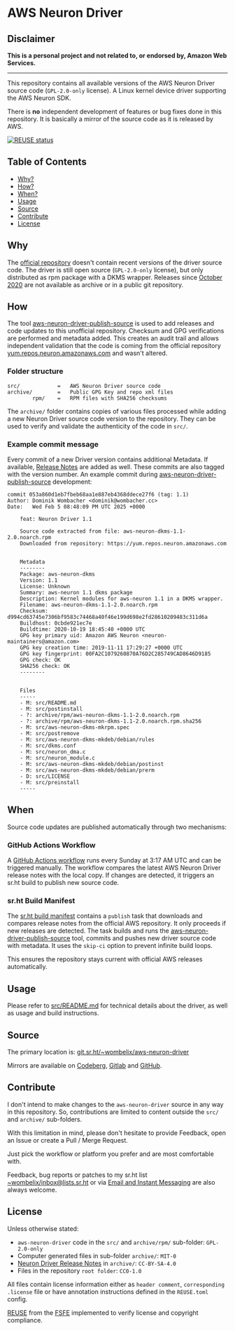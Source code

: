 <!--
SPDX-FileCopyrightText: 2025 Dominik Wombacher <dominik@wombacher.cc>

SPDX-License-Identifier: CC0-1.0
-->

# AWS Neuron Driver

## Disclaimer

**This is a personal project and not related to,
or endorsed by, Amazon Web Services.**

-----

This repository contains all available versions of the AWS Neuron Driver
source code (`GPL-2.0-only` license). A Linux kernel device driver
supporting the AWS Neuron SDK.

There is **no** independent development of features or bug fixes done in this repository.
It is basically a mirror of the source code as it is released by AWS.

[![REUSE status](https://api.reuse.software/badge/git.sr.ht/~wombelix/aws-neuron-driver)](https://api.reuse.software/info/git.sr.ht/~wombelix/aws-neuron-driver)

## Table of Contents

* [Why?](#why)
* [How?](#how)
* [When?](#when)
* [Usage](#usage)
* [Source](#source)
* [Contribute](#contribute)
* [License](#license)

## Why

The [official repository](https://github.com/aws-neuron/aws-neuron-driver)
doesn't contain recent versions of the driver source code. The driver is still
open source (`GPL-2.0-only` license), but only distributed as rpm package
with a DKMS wrapper. Releases since
[October 2020](https://github.com/aws-neuron/aws-neuron-driver/commits/master/)
are not available as archive or in a public git repository.

## How

The tool [aws-neuron-driver-publish-source](https://git.sr.ht/~wombelix/aws-neuron-driver-publish-source)
is used to add releases and code updates to this unofficial repository.
Checksum and GPG verifications are performed and metadata added.
This creates an audit trail and allows independent validation
that the code is coming from the official repository
[yum.repos.neuron.amazonaws.com](https://yum.repos.neuron.amazonaws.com/)
and wasn't altered.

### Folder structure

```
src/            =   AWS Neuron Driver source code
archive/        =   Public GPG Key and repo xml files
        rpm/    =   RPM files with SHA256 checksums
```

The `archive/` folder contains copies of various files processed while
adding a new Neuron Driver source code version to the repository.
They can be used to verify and validate the authenticity of the code in `src/`.

### Example commit message

Every commit of a new Driver version contains additional Metadata. If available,
[Release Notes](https://awsdocs-neuron.readthedocs-hosted.com/en/latest/release-notes/runtime/aws-neuronx-dkms/index.html)
are added as well. These commits are also tagged with the version number.
An example commit during
[aws-neuron-driver-publish-source](https://git.sr.ht/~wombelix/aws-neuron-driver-publish-source)
development:

```
commit 053a860d1eb7fbeb68aa1e887eb4368ddece27f6 (tag: 1.1)
Author: Dominik Wombacher <dominik@wombacher.cc>
Date:   Wed Feb 5 08:48:09 PM UTC 2025 +0000

    feat: Neuron Driver 1.1

    Source code extracted from file: aws-neuron-dkms-1.1-2.0.noarch.rpm
    Downloaded from repository: https://yum.repos.neuron.amazonaws.com


    Metadata
    --------
    Package: aws-neuron-dkms
    Version: 1.1
    License: Unknown
    Summary: aws-neuron 1.1 dkms package
    Description: Kernel modules for aws-neuron 1.1 in a DKMS wrapper.
    Filename: aws-neuron-dkms-1.1-2.0.noarch.rpm
    Checksum: d994cd63745e7306bf9583c74468a40f46e199d698e2fd28610209483c311d6a
    Buildhost: 0cbde921ec7e
    Buildtime: 2020-10-19 18:45:40 +0000 UTC
    GPG key primary uid: Amazon AWS Neuron <neuron-maintainers@amazon.com>
    GPG key creation time: 2019-11-11 17:29:27 +0000 UTC
    GPG key fingerprint: 00FA2C1079260870A76D2C285749CAD8646D9185
    GPG check: OK
    SHA256 check: OK
    --------


    Files
    -----
    - M: src/README.md
    - M: src/postinstall
    - ?: archive/rpm/aws-neuron-dkms-1.1-2.0.noarch.rpm
    - ?: archive/rpm/aws-neuron-dkms-1.1-2.0.noarch.rpm.sha256
    - M: src/aws-neuron-dkms-mkrpm.spec
    - M: src/postremove
    - M: src/aws-neuron-dkms-mkdeb/debian/rules
    - M: src/dkms.conf
    - M: src/neuron_dma.c
    - M: src/neuron_module.c
    - M: src/aws-neuron-dkms-mkdeb/debian/postinst
    - M: src/aws-neuron-dkms-mkdeb/debian/prerm
    - D: src/LICENSE
    - M: src/preinstall
    -----
```

## When

Source code updates are published automatically through two mechanisms:

### GitHub Actions Workflow

A [GitHub Actions workflow](.github/workflows/check-neuron-driver.yml)
runs every Sunday at 3:17 AM UTC and can be triggered manually. The
workflow compares the latest AWS Neuron Driver release notes with
the local copy. If changes are detected, it triggers an sr.ht build
to publish new source code.

### sr.ht Build Manifest

The [sr.ht build manifest](.build.yaml) contains a `publish` task that
downloads and compares release notes from the official AWS repository.
It only proceeds if new releases are detected. The task builds and runs
the [aws-neuron-driver-publish-source](https://git.sr.ht/~wombelix/aws-neuron-driver-publish-source)
tool, commits and pushes new driver source code with metadata. It uses
the `skip-ci` option to prevent infinite build loops.

This ensures the repository stays current with official AWS releases automatically.

## Usage

Please refer to [src/README.md](src/README.md) for technical details about the driver,
as well as usage and build instructions.

## Source

The primary location is:
[git.sr.ht/~wombelix/aws-neuron-driver](https://git.sr.ht/~wombelix/aws-neuron-driver)

Mirrors are available on
[Codeberg](https://codeberg.org/wombelix/aws-neuron-driver),
[Gitlab](https://gitlab.com/wombelix/aws-neuron-driver)
and
[GitHub](https://github.com/wombelix/aws-neuron-driver).

## Contribute

I don't intend to make changes to the `aws-neuron-driver` source
in any way in this repository. So, contributions are limited to
content outside the `src/` and `archive/` sub-folders.

With this limitation in mind, please don't hesitate to provide Feedback,
open an Issue or create a Pull / Merge Request.

Just pick the workflow or platform you prefer and are most comfortable with.

Feedback, bug reports or patches to my sr.ht list
[~wombelix/inbox@lists.sr.ht](https://lists.sr.ht/~wombelix/inbox) or via
[Email and Instant Messaging](https://dominik.wombacher.cc/pages/contact.html)
are also always welcome.

## License

Unless otherwise stated:

* `aws-neuron-driver` code in the `src/` and `archive/rpm/` sub-folder: `GPL-2.0-only`
* Computer generated files in sub-folder `archive/`: `MIT-0`
* [Neuron Driver Release Notes](archive/release-notes-runtime-aws-neuronx-dkms.rst)
  in `archive/`: `CC-BY-SA-4.0`
* Files in the repository `root folder`: `CC0-1.0`

All files contain license information either as
`header comment`, `corresponding .license` file or have annotation
instructions defined in the `REUSE.toml` config.

[REUSE](https://reuse.software) from the [FSFE](https://fsfe.org/)
implemented to verify license and copyright compliance.
